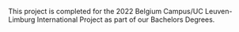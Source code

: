 This project is completed for the 2022 Belgium Campus/UC Leuven-Limburg International Project as part of our Bachelors Degrees.
